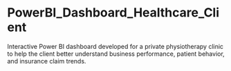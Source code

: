 # PowerBI_Dashboard_Healthcare_Client
Interactive Power BI dashboard developed for a private physiotherapy clinic to help the client better understand business performance, patient behavior, and insurance claim trends.
